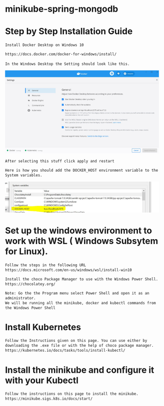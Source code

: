 # minikube-spring-mongodb

# Step by Step Installation Guide

``` 
Install Docker Desktop on Windows 10
```
```
https://docs.docker.com/docker-for-windows/install/

In the Windows Desktop the Setting should look like this.

```

![alt text](https://github.com/beethovenX/minikube-spring-mongodb/blob/master/installation-guide/docker_settings.JPG?raw=true)
```
After selecting this stuff click apply and restart
```
``` 
Here is how you should add the DOCKER_HOST environment variable to the System variables.
```
![alt_text](https://github.com/beethovenX/minikube-spring-mongodb/blob/master/installation-guide/System_Variables.JPG?raw=true)


# Set up the windows environment to work with WSL ( Windows Subsytem for Linux).

```
Follow the steps in the following URL
https://docs.microsoft.com/en-us/windows/wsl/install-win10
```

```
Install the choco Package Manager to use with the Windows Power Shell.
https://chocolatey.org/
```

``` 
Note: Go the the Program menu select Power Shell and open it as an administrator.
We will be running all the minikube, docker and kubectl commands from the Windows Power Shell
```

# Install Kubernetes

```
Follow the Instructions given on this page. You can use either by downloading the .exe file or with the help of choco package manager.
https://kubernetes.io/docs/tasks/tools/install-kubectl/
```

# Install the minikube and configure it with your Kubectl

``` 
Follow the instructions on this page to install the minikube.
https://minikube.sigs.k8s.io/docs/start/
```




